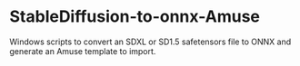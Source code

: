 # StableDiffusion-to-onnx-Amuse
Windows scripts to convert an SDXL or SD1.5 safetensors file to ONNX and generate an Amuse template to import.
